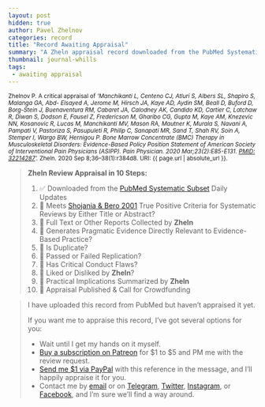 ```yaml
---
layout: post
hidden: true
author: Pavel Zhelnov
categories: record
title: "Record Awaiting Appraisal"
summary: "A Zheln appraisal record downloaded from the PubMed Systematic Subset daily updates."
thumbnail: journal-whills
tags:
 - awaiting appraisal
---
```


<small id="citation">Zhelnov P. A critical appraisal of _‘Manchikanti L, Centeno CJ, Atluri S, Albers SL, Shapiro S, Malanga GA, Abd- Elsayed A, Jerome M, Hirsch JA, Kaye AD, Aydin SM, Beall D, Buford D, Borg-Stein J, Buenaventura RM, Cabaret JA, Calodney AK, Candido KD, Cartier C, Latchaw R, Diwan S, Dodson E, Fausel Z, Fredericson M, Gharibo CG, Gupta M, Kaye AM, Knezevic NN, Kosanovic R, Lucas M, Manchikanti MV, Mason RA, Mautner K, Murala S, Navani A, Pampati V, Pastoriza S, Pasupuleti R, Philip C, Sanapati MR, Sand T, Shah RV, Soin A, Stemper I, Wargo BW, Hernigou P. Bone Marrow Concentrate (BMC) Therapy in Musculoskeletal Disorders: Evidence-Based Policy Position Statement of American Society of Interventional Pain Physicians (ASIPP). Pain Physician. 2020 Mar;23(2):E85-E131. [PMID: 32214287](https://pubmed.gov/32214287)’._ Zheln. 2020 Sep 8;36–38(1):r384d8. URI: {{ page.url | absolute_url }}.</small>

> **Zheln Review Appraisal in 10 Steps:**
>
> 1. ✅ Downloaded from the [PubMed Systematic Subset](https://github.com/p1m-ortho/qs-global-ortho-search-queries/blob/global-sr-query/README.md) Daily Updates
> 2. 🔄 Meets [Shojania & Bero 2001](https://www.researchgate.net/publication/11820967_Taking_Advantage_of_the_Explosion_of_Systematic_Reviews_An_Efficient_MEDLINE_Search_Strategy) True Positive Criteria for Systematic Reviews by Either Title or Abstract?
> 3. 🔄 Full Text or Other Reports Collected by **Zheln**
> 4. 🔄 Generates Pragmatic Evidence Directly Relevant to Evidence-Based Practice?
> 5. 🔄 Is Duplicate?
> 6. 🔄 Passed or Failed Replication?
> 7. 🔄 Has Critical Conduct Flaws?
> 8. 🔄 Liked or Disliked by **Zheln**?
> 9. 🔄 Practical Implications Summarized by **Zheln**
> 10. 🔄 Appraisal Published & Call for Crowdfunding

> I have uploaded this record from PubMed but haven’t appraised it yet.
>
> If you want me to appraise this record, I’ve got several options for you:
> * Wait until I get my hands on it myself.
> * [Buy a subscription on Patreon](https://patreon.com/zheln) for $1 to $5 and PM me with the review request.
> * [Send me $1 via PayPal](https://paypal.me/pjelnov) with this reference in the message, and I’ll happily appraise it for you.
> * Contact me by [email](mailto:pavel@zheln.com) or on [Telegram](https://t.me/drzhelnov), [Twitter](https://twitter.com/drzhelnov), [Instagram](https://instagram.com/igzheln), or [Facebook](https://facebook.com/drzhelnov), and I’m sure we’ll find a way around.
